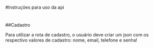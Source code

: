 #Instruções para uso da api
#
##Cadastro
<p>Para utilizar a rota de cadastro, o usuário deve criar um json com os respectivo valores de cadastro:
nome, email, telefone e senha!

</p>